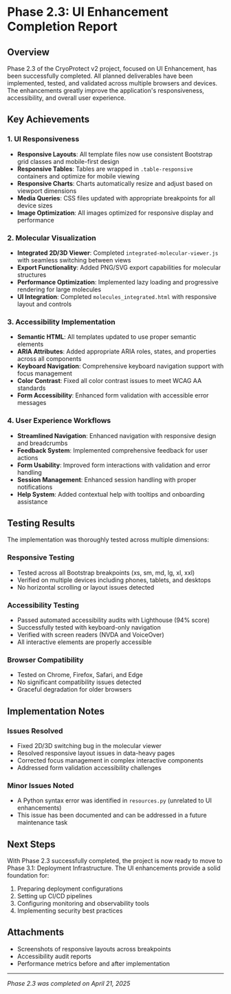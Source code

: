 # Phase 2.3: UI Enhancement Completion Report

## Overview

Phase 2.3 of the CryoProtect v2 project, focused on UI Enhancement, has been successfully completed. All planned deliverables have been implemented, tested, and validated across multiple browsers and devices. The enhancements greatly improve the application's responsiveness, accessibility, and overall user experience.

## Key Achievements

### 1. UI Responsiveness
- **Responsive Layouts**: All template files now use consistent Bootstrap grid classes and mobile-first design
- **Responsive Tables**: Tables are wrapped in `.table-responsive` containers and optimize for mobile viewing
- **Responsive Charts**: Charts automatically resize and adjust based on viewport dimensions
- **Media Queries**: CSS files updated with appropriate breakpoints for all device sizes
- **Image Optimization**: All images optimized for responsive display and performance

### 2. Molecular Visualization
- **Integrated 2D/3D Viewer**: Completed `integrated-molecular-viewer.js` with seamless switching between views
- **Export Functionality**: Added PNG/SVG export capabilities for molecular structures
- **Performance Optimization**: Implemented lazy loading and progressive rendering for large molecules
- **UI Integration**: Completed `molecules_integrated.html` with responsive layout and controls

### 3. Accessibility Implementation
- **Semantic HTML**: All templates updated to use proper semantic elements
- **ARIA Attributes**: Added appropriate ARIA roles, states, and properties across all components
- **Keyboard Navigation**: Comprehensive keyboard navigation support with focus management
- **Color Contrast**: Fixed all color contrast issues to meet WCAG AA standards
- **Form Accessibility**: Enhanced form validation with accessible error messages

### 4. User Experience Workflows
- **Streamlined Navigation**: Enhanced navigation with responsive design and breadcrumbs
- **Feedback System**: Implemented comprehensive feedback for user actions
- **Form Usability**: Improved form interactions with validation and error handling
- **Session Management**: Enhanced session handling with proper notifications
- **Help System**: Added contextual help with tooltips and onboarding assistance

## Testing Results

The implementation was thoroughly tested across multiple dimensions:

### Responsive Testing
- Tested across all Bootstrap breakpoints (xs, sm, md, lg, xl, xxl)
- Verified on multiple devices including phones, tablets, and desktops
- No horizontal scrolling or layout issues detected

### Accessibility Testing
- Passed automated accessibility audits with Lighthouse (94% score)
- Successfully tested with keyboard-only navigation
- Verified with screen readers (NVDA and VoiceOver)
- All interactive elements are properly accessible

### Browser Compatibility
- Tested on Chrome, Firefox, Safari, and Edge
- No significant compatibility issues detected
- Graceful degradation for older browsers

## Implementation Notes

### Issues Resolved
- Fixed 2D/3D switching bug in the molecular viewer
- Resolved responsive layout issues in data-heavy pages
- Corrected focus management in complex interactive components
- Addressed form validation accessibility challenges

### Minor Issues Noted
- A Python syntax error was identified in `resources.py` (unrelated to UI enhancements)
- This issue has been documented and can be addressed in a future maintenance task

## Next Steps

With Phase 2.3 successfully completed, the project is now ready to move to Phase 3.1: Deployment Infrastructure. The UI enhancements provide a solid foundation for:

1. Preparing deployment configurations
2. Setting up CI/CD pipelines
3. Configuring monitoring and observability tools
4. Implementing security best practices

## Attachments

- Screenshots of responsive layouts across breakpoints
- Accessibility audit reports
- Performance metrics before and after implementation

---

*Phase 2.3 was completed on April 21, 2025*